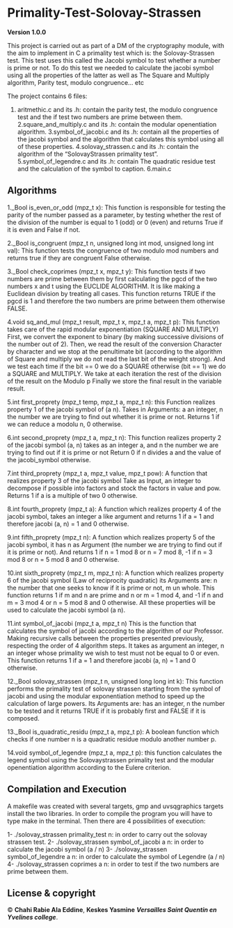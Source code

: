 # Primality-Test-Solovay-Strassen

**Version 1.0.0**

This project is carried out as part of a DM of the cryptography module, with the aim to implement in C a primality test which is: the Solovay-Strassen test. This test uses this called the Jacobi symbol to test whether a number is prime or not. To do this test we needed to calculate the jacobi symbol using all the properties of the latter as well as The Square and Multiply algorithm, Parity test, modulo congruence… etc

The project contains 6 files:

1. aritmethic.c and its .h: contain the parity test, the modulo congruence test and the if test two numbers are prime between them.
2.square_and_multiply.c and its .h: contain the modular openentiation algorithm.
3.symbol_of_jacobi.c and its .h: contain all the properties of the jacobi symbol and
the algorithm that calculates this symbol using all of these properties.
4.solovay_strassen.c and its .h: contain the algorithm of the “SolovayStrassen primality test”.
5.symbol_of_legendre.c and its .h: contain The quadratic residue test and the calculation of the symbol to caption.
6.main.c

## Algorithms

1._Bool is_even_or_odd (mpz_t x):
This function is responsible for testing the parity of the number passed as a parameter, by testing whether the rest of the division of the number is equal to 1 (odd) or 0 (even) and returns True if it is even and False if not.

2._Bool is_congruent (mpz_t n, unsigned long int mod, unsigned long int val):
This function tests the congruence of two modulo mod numbers and returns true if they are congruent False otherwise.

3._Bool check_coprimes (mpz_t x, mpz_t y):
This function tests if two numbers are prime between them by first calculating the pgcd of the two numbers x and t using the EUCLIDE ALGORITHM. It is like making a Euclidean division by treating all cases. This function returns TRUE if the pgcd is 1 and therefore the two numbers are prime between them otherwise FALSE.

4.void sq_and_mul (mpz_t result, mpz_t x, mpz_t a, mpz_t p):
This function takes care of the rapid modular exponentiation (SQUARE AND MULTIPLY) First, we convert the exponent to binary (by making successive divisions of the number out of 2). Then, we read the result of the conversion Character by character and we stop at the penultimate bit (according to the algorithm of Square and multiply we do not read the last bit of the weight strong). And we test each time if the bit == 0 we do a SQUARE otherwise (bit == 1) we do a SQUARE and MULTIPLY. We take at each iteration the rest of the division of the result on the Modulo p Finally we store the final result in the variable result.

5.int first_proprety (mpz_t temp, mpz_t a, mpz_t n):
this Function realizes property 1 of the jacobi symbol of (a n). Takes in Arguments: a an integer, n the number we are trying to find out whether it is prime or not. Returns 1 if we can reduce a modolu n, 0 otherwise.

6.int second_proprety (mpz_t a, mpz_t n):
This function realizes property 2 of the jacobi symbol (a, n) takes as an integer a, and n the number we are trying to find out if it is prime or not Return 0 if n divides a and the value of the jacobi_symbol otherwise. 

7.int third_proprety (mpz_t a, mpz_t value, mpz_t pow):
A function that realizes property 3 of the jacobi symbol Take as Input, an integer to decompose if possible into factors and stock the factors in value and pow. Returns 1 if a is a multiple of two 0 otherwise.

8.int fourth_proprety (mpz_t a):
A function which realizes property 4 of the jacobi symbol, takes an integer a like argument and returns 1 if a = 1 and therefore jacobi (a, n) = 1 and 0 otherwise.

9.int fifth_proprety (mpz_t n):
A function which realizes property 5 of the jacobi symbol, it has n as Argument (the number we are trying to find out if it is prime or not). And returns 1 if n = 1 mod 8 or n = 7 mod 8, -1 if n = 3 mod 8 or n = 5 mod 8 and 0 otherwise.

10.int sixth_proprety (mpz_t m, mpz_t n):
A function which realizes property 6 of the jacobi symbol (Law of reciprocity quadratic) its Arguments are: n the number that one seeks to know if it is prime or not, m un whole. This function returns 1 if m and n are prime and n or m = 1 mod 4, and -1 if n and m = 3 mod 4 or n = 5 mod 8 and 0 otherwise.
All these properties will be used to calculate the jacobi symbol (a n).

11.int symbol_of_jacobi (mpz_t a, mpz_t n)
This is the function that calculates the symbol of jacobi according to the algorithm of our Professor. Making recursive calls between the properties presented previously, respecting the order of 4 algorithm steps.
It takes as argument an integer, n an integer whose primality we wish to test must not be equal to 0 or even. This function returns 1 if a = 1 and therefore jacobi (a, n) = 1 and 0 otherwise.

12._Bool solovay_strassen (mpz_t n, unsigned long long int k):
This function performs the primality test of solovay strassen starting from the symbol of jacobi and using the modular exponentiation method to speed up the calculation of large powers. Its Arguments are: has an integer, n the number to be tested and it returns TRUE if it is
probably first and FALSE if it is composed.

13._Bool is_quadratic_residu (mpz_t a, mpz_t p):
A boolean function which checks if one number n is a quadratic residue modulo another number p.

14.void symbol_of_legendre (mpz_t a, mpz_t p):
this function calculates the legend symbol using the Solovaystrassen primality test and the modular openentiation algorithm according to the Eulere criterion.

## Compilation and Execution

A makefile was created with several targets, gmp and uvsqgraphics targets install the two libraries.
In order to compile the program you will have to type make in the terminal. Then there are 4 possibilities of execution:

1- ./solovay_strassen primality_test n: in order to carry out the solovay strassen test.
2- ./solovay_strassen symbol_of_jacobi a n: in order to calculate the jacobi symbol (a / n)
3- ./solovay_strassen symbol_of_legendre a n: in order to calculate the symbol of Legendre (a / n)
4- ./solovay_strassen coprimes a n: in order to test if the two numbers are prime between them.

## License & copyright

© **Chahi Rabie Ala Eddine**, **Keskes Yasmine** ***Versailles Saint Quentin en Yvelines college***.

